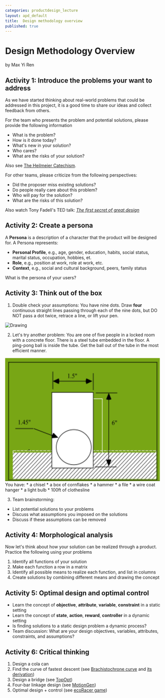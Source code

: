 ```yaml
---
categories: productdesign_lecture
layout: apd_default
title:  Design methodology overview
published: true
---
```


# Design Methodology Overview
by Max Yi Ren

## Activity 1: Introduce the problems your want to address
As we have started thinking about real-world problems that could be addressed in this project, 
it is a good time to share our ideas and collect feedback from others.

For the team who presents the problem and potential solutions, please provide the following information

* What is the problem?
* How is it done today?
* What's new in your solution?
* Who cares?
* What are the risks of your solution?

Also see [The Heilmeier Catechism][2].

For other teams, please criticize from the following perspectives:

* Did the proposer miss existing solutions?
* Do people really care about this problem?
* Who will pay for the solution?
* What are the risks of this solution?

Also watch Tony Fadell's TED talk: [*The first secret of great design*][1]

## Activity 2: Create a persona
A **Persona** is a description of a character that the product will be designed for. 
A Persona represents:

* **Personal Profile**, e.g., age, gender, education, habits, social status, marital status, occupation, hobbies, et.
* **Role**, e.g., position at work, role at work, etc.
* **Context**, e.g., social and cultural background, peers, family status

What is the persona of your users?

## Activity 3: Think out of the box
1. Double check your assumptions: You have nine dots. Draw **four** continuous straight lines passing through each of the nine dots, but DO NOT pass
                                                      a dot twice, retrace a line, or lift your pen.
<img src="http://guerilla-art.wdfiles.com/local--files/dot-puzzle/puzzle03.gif" alt="Drawing" style="height: 400px;"/>

2. Let's try another problem: You are one of five people in a locked room with a concrete 
floor. There is a steel tube embedded in the floor. A ping-pong ball is inside the tube. 
Get the ball out of the tube in the most efficient manner. 
<img src="/_images/productdesign/pingpang.png" alt="Drawing" style="height: 400px;"/>
You have:
* a chisel
* a box of cornflakes
* a hammer
* a file
* a wire coat hanger
* a light bulb
* 100ft of clothesline
 
3. Team brainstorming: 

* List potential solutions to your problems
* Discuss what assumptions you imposed on the solutions
* Discuss if these assumptions can be removed

## Activity 4: Morphological analysis

Now let's think about how your solution can be realized through a product. 
Practice the following using your problems

1. Identify all functions of your solution
2. Make each function a row in a matrix
3. Identify all possible means to realize each function, and list in columns
4. Create solutions by combining different means and drawing the concept

## Activity 5: Optimal design and optimal control

* Learn the concept of **objective**, **attribute**, **variable**, **constraint** in a static setting
* Learn the concept of **state**, **action**, **reward**, **controller** in a dynamic setting
* Is finding solutions to a static design problem a dynamic process?
* Team discussion: What are your design objectives, variables, attributes, constraints, and assumptions?

## Activity 6: Critical thinking

1. Design a cola can
2. Find the curve of fastest descent (see [Brachistochrone curve][5] and [its derivation][7])
3. Design a bridge (see [TopOpt][4])
4. Four-bar linkage design (see [MotionGen][3])
5. Optimal design + control (see [ecoRacer game][6])

[1]: https://www.youtube.com/watch?v=9uOMectkCCs
[2]: http://www.design.caltech.edu/erik/Misc/Heilmeier_Questions.html
[3]: http://www.stonybrook.edu/commcms/motiongen/download.html
[4]: http://www.topopt.dtu.dk/?q=node/751
[5]: https://en.wikipedia.org/wiki/Brachistochrone_curve
[6]: http://ecoracer.herokuapp.com/
[7]: http://www.osaka-ue.ac.jp/zemi/nishiyama/math2010/cycloid.pdf